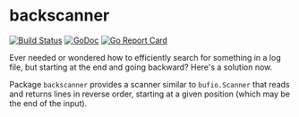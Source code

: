 # backscanner

[![Build Status](https://travis-ci.org/icza/backscanner.svg?branch=master)](https://travis-ci.org/icza/backscanner)
[![GoDoc](https://godoc.org/github.com/icza/backscanner?status.svg)](https://godoc.org/github.com/icza/backscanner)
[![Go Report Card](https://goreportcard.com/badge/github.com/icza/backscanner)](https://goreportcard.com/report/github.com/icza/backscanner)

Ever needed or wondered how to efficiently search for something in a log file,
but starting at the end and going backward? Here's a solution now.

Package `backscanner` provides a scanner similar to `bufio.Scanner` that reads
and returns lines in reverse order, starting at a given position (which may be
the end of the input).
